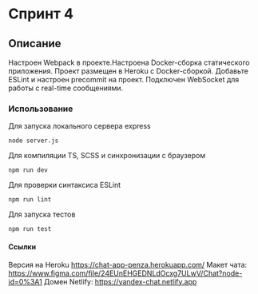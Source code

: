 # Спринт 4

## Описание

Настроен Webpack в проекте.Настроена Docker-сборка статического приложения.
Проект размещен в Heroku с Docker-сборкой. Добавьте ESLint и настроен precommit на проект.
Подключен WebSocket для работы с real-time сообщениями.

### Использование

Для запуска локального сервера express

```shell script
node server.js
```

Для компиляции TS, SCSS и синхронизации с браузером

```shell script
npm run dev
```

Для проверки синтаксиса ESLint

```shell script
npm run lint
```

Для запуска тестов

```shell script
npm run test
```

#### Ссылки

Версия на Heroku https://chat-app-penza.herokuapp.com/
Макет чата: https://www.figma.com/file/24EUnEHGEDNLdOcxg7ULwV/Chat?node-id=0%3A1
Домен Netlify: https://yandex-chat.netlify.app
